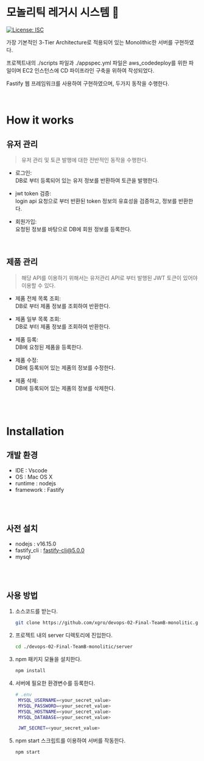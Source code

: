 # 모놀리틱 레거시 시스템 👋
<p>
  <a href="#" target="_blank">
    <img alt="License: ISC" src="https://img.shields.io/badge/License-ISC-yellow.svg" />
  </a>
</p>

가장 기본적인 3-Tier Architecture로 적용되어 있는 Monolithic한 서버를 구현하였다.

프로젝트내의 ./scripts 파일과 ./appspec.yml 파일은 aws_codedeploy를 위한 파일이며 EC2 인스턴스에 CD 파이프라인 구축을 위하여 작성되었다.

Fastify 웹 프레임워크를 사용하여 구현하였으며, 두가지 동작을 수행한다.


<br>

# How it works 
## 유저 관리
> 유저 관리 및 토큰 발행에 대한 전반적인 동작을 수행한다.
- 로그인:   
DB로 부터 등록되어 있는 유저 정보를 반환하여 토큰을 발행한다.

- jwt token 검증:   
login api 요청으로 부터 반환된 token 정보의 유효성을 검증하고, 정보를 반환한다.

- 회원가입:   
요청된 정보를 바탕으로 DB에 회원 정보를 등록한다.

<br>

## 제품 관리 
> 해당 API를 이용하기 위해서는 유저관리 API로 부터 발행된 JWT 토큰이 있어야 이용할 수 있다.

- 제품 전체 목록 조회:   
DB로 부터 제품 정보를 조회하여 반환한다.

- 제품 일부 목록 조회:   
DB로 부터 제품 정보를 조회하여 반환한다.

- 제품 등록:   
DB에 요청된 제품을 등록한다.

- 제품 수정:   
DB에 등록되어 있는 제품의 정보를 수정한다.

- 제품 삭제:   
DB에 등록되어 있는 제품의 정보를 삭제한다.

<br>
<br>


# Installation
## 개발 환경


- IDE : Vscode
- OS  : Mac OS X
- runtime : nodejs
- framework : Fastify

<br>
<br>

## 사전 설치 

- nodejs : v16.15.0
- fastify_cli : fastify-cli@5.0.0
- mysql

<br>
<br>

## 사용 방법

1. 소스코드를 받는다.   
   ```sh
   git clone https://github.com/xgro/devops-02-Final-TeamB-monolitic.git
   ```

2. 프로젝트 내의 server 디렉토리에 진입한다.
   ```sh  
   cd ./devops-02-Final-TeamB-monolitic/server
   ```

3. npm 패키지 모듈을 설치한다.
   ```sh  
   npm install
   ```

4. 서버에 필요한 환경변수를 등록한다.
   ```sh  
   # .env
    MYSQL_USERNAME=<your_secret_value>
    MYSQL_PASSWORD=<your_secret_value>
    MYSQL_HOSTNAME=<your_secret_value>
    MYSQL_DATABASE=<your_secret_value>

    JWT_SECRET=<your_secret_value>
   ```

3. npm start 스크립트를 이용하여 서버를 작동한다.
   ```sh  
   npm start
   ```   
<br>
<br>
